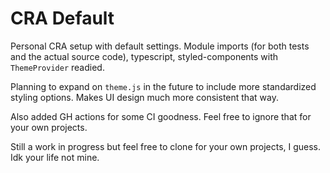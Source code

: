 # CRA Default

Personal CRA setup with default settings. Module imports (for both tests and the actual source code), typescript, styled-components with `ThemeProvider` readied.

Planning to expand on `theme.js` in the future to include more standardized styling options. Makes UI design much more consistent that way.

Also added GH actions for some CI goodness. Feel free to ignore that for your own projects.

Still a work in progress but feel free to clone for your own projects, I guess. Idk your life not mine.
